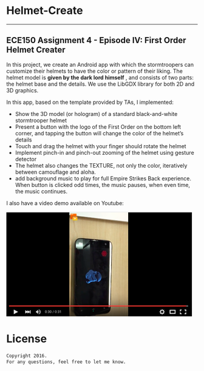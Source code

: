 # Helmet-Create
------------------------
## ECE150 Assignment 4 -  Episode IV: First Order Helmet Creater
In this project, we create an Android app with which the stormtroopers can customize their helmets to have the color or pattern of their liking. The helmet model is **given by the dark lord himself** , and consists of two parts: the helmet base and the details. We use the LibGDX library for both 2D and 3D graphics.

In this app, based on the template provided by TAs, I implemented:

 * Show the 3D model (or hologram) of a standard black-and-white stormtrooper helmet
 * Present a button with the logo of the First Order on the bottom left corner, and tapping the button will change the color of the helmet’s details
 * Touch and drag the helmet with your finger should rotate the helmet
 * Implement pinch-in and pinch-out zooming of the helmet using gesture detector
 * The helmet also changes the TEXTURE, not only the color, iteratively between camouflage and aloha.
 * add background music to play for full Empire Strikes Back experience. When button is clicked odd times, the music pauses, when even time, the music continues.


I also have a video demo available on Youtube:

[![Youtube](tmp.png)](https://youtu.be/cjiHjazwvWY)

# License

    Copyright 2016.
    For any questions, feel free to let me know.
